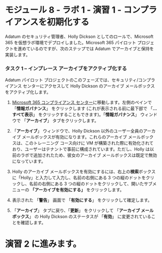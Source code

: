 ﻿# モジュール 8 - ラボ 1 - 演習 1 - コンプライアンスを初期化する 

Adatum のセキュリティ管理者、Holly Dickson としてのロールで、Microsoft 365 を仮想ラボ環境でデプロイしました。Microsoft 365 パイロット プロジェクトを進めているのですが、次のステップでは Adatum でアーカイブと保持を実装します。  

### タスク 1 – インプレース アーカイブをアクティブ化する

Adatum パイロット プロジェクトのこのフェーズでは、セキュリティ/コンプライアンス センターにアクセスして Holly Dickson のアーカイブ メールボックスをアクティブ化します。   

1. [Microsoft 365 コンプライアンス センター](https://compliance.microsoft.com/)に移動します。左側のペインで 「**情報ガバナンス**」 をクリックします (これが表示される前に最下部で 「**...すべて表示**」 をクリックすることもできます)。「**情報ガバナンス**」 ウィンドウで 「**アーカイブ**」 タブをクリックします。 

3. 「**アーカイブ**」 ウィンドウで、Holly Dickson 以外のユーザー全員のアーカイブ メールボックスが有効になります。これらのアーカイブ メールボックスは、このトレーニング コース向けに VM が構築された際に有効化されており、ユーザーはテナントで事前に構成されています。ただし、Holly は以前のラボで追加されたため、彼女のアーカイブ メールボックスは既定で無効になっています。

4. Holly のアーカイブ メールボックスを有効にするには、右上の**検索**ボックスに「Holly」と入力して入力し、名前の右側にある 3 つの縦のドットをクリックし、名前の右側にある 3 つの縦のドットをクリックして、開いたサブメニューの **「アーカイブを有効にする」** をクリックします。 

5. 表示された 「**警告**」 画面で 「**有効にする**」 をクリックして確定します。 

1. 「**アーカイブ**」 タブに戻り、「**更新**」 をクリックして 「**アーカイブ メールボックス**」 の Holly Dickson のステータスが 「**有効**」 に変更されていることを確認します。

# 演習 2 に進みます。
